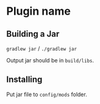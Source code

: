 # Plugin name


## Building a Jar

`gradlew jar` / `./gradlew jar`

Output jar should be in `build/libs`.

## Installing

Put jar file to `config/mods` folder.
